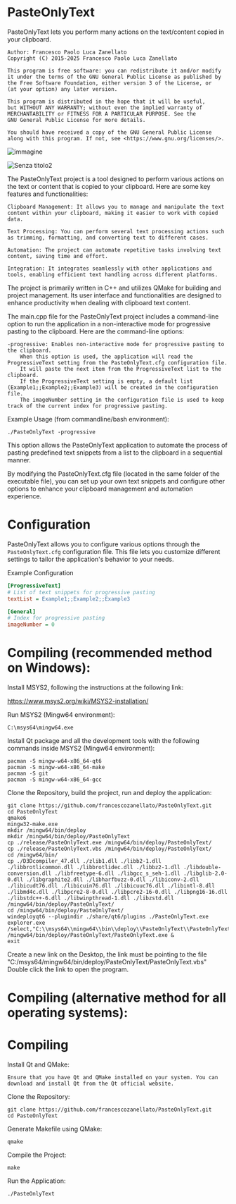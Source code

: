 # PasteOnlyText
PasteOnlyText lets you perform many actions on the text/content copied in your clipboard.

    Author: Francesco Paolo Luca Zanellato
    Copyright (C) 2015-2025 Francesco Paolo Luca Zanellato

    This program is free software: you can redistribute it and/or modify
    it under the terms of the GNU General Public License as published by
    the Free Software Foundation, either version 3 of the License, or
    (at your option) any later version.

    This program is distributed in the hope that it will be useful,
    but WITHOUT ANY WARRANTY; without even the implied warranty of
    MERCHANTABILITY or FITNESS FOR A PARTICULAR PURPOSE. See the
    GNU General Public License for more details.

    You should have received a copy of the GNU General Public License
    along with this program. If not, see <https://www.gnu.org/licenses/>.

![immagine](https://github.com/user-attachments/assets/987feecd-0385-4f5f-8cb5-12d0448bfb54)

![Senza titolo2](https://github.com/user-attachments/assets/0c7c6287-ed51-4361-93d2-dc7027b2aa59)


The PasteOnlyText project is a tool designed to perform various actions on the text or content that is copied to your clipboard. Here are some key features and functionalities:

    Clipboard Management: It allows you to manage and manipulate the text content within your clipboard, making it easier to work with copied data.

    Text Processing: You can perform several text processing actions such as trimming, formatting, and converting text to different cases.

    Automation: The project can automate repetitive tasks involving text content, saving time and effort.

    Integration: It integrates seamlessly with other applications and tools, enabling efficient text handling across different platforms.

The project is primarily written in C++ and utilizes QMake for building and project management. Its user interface and functionalities are designed to enhance productivity when dealing with clipboard text content.

The main.cpp file for the PasteOnlyText project includes a command-line option to run the application in a non-interactive mode for progressive pasting to the clipboard. Here are the command-line options:

    -progressive: Enables non-interactive mode for progressive pasting to the clipboard.
        When this option is used, the application will read the ProgressiveText setting from the PasteOnlyText.cfg configuration file.
        It will paste the next item from the ProgressiveText list to the clipboard.
        If the ProgressiveText setting is empty, a default list (Example1;;Example2;;Example3) will be created in the configuration file.
        The imageNumber setting in the configuration file is used to keep track of the current index for progressive pasting.

Example Usage (from commandline/bash environment):

    ./PasteOnlyText -progressive

This option allows the PasteOnlyText application to automate the process of pasting predefined text snippets from a list to the clipboard in a sequential manner.

By modifying the PasteOnlyText.cfg file (located in the same folder of the executable file), you can set up your own text snippets and configure other options to enhance your clipboard management and automation experience.

# Configuration

PasteOnlyText allows you to configure various options through the `PasteOnlyText.cfg` configuration file. This file lets you customize different settings to tailor the application's behavior to your needs.

Example Configuration

```ini
[ProgressiveText]
# List of text snippets for progressive pasting
textList = Example1;;Example2;;Example3

[General]
# Index for progressive pasting
imageNumber = 0
```


# Compiling (recommended method on Windows):

Install MSYS2, following the instructions at the following link:

https://www.msys2.org/wiki/MSYS2-installation/

Run MSYS2 (Mingw64 environment):

    C:\msys64\mingw64.exe

Install Qt package and all the development tools with the following commands inside MSYS2 (Mingw64 environment):

    pacman -S mingw-w64-x86_64-qt6
    pacman -S mingw-w64-x86_64-make
    pacman -S git
    pacman -S mingw-w64-x86_64-gcc

Clone the Repository, build the project, run and deploy the application:

    git clone https://github.com/francescozanellato/PasteOnlyText.git
    cd PasteOnlyText
    qmake6
    mingw32-make.exe
    mkdir /mingw64/bin/deploy
    mkdir /mingw64/bin/deploy/PasteOnlyText
    cp ./release/PasteOnlyText.exe /mingw64/bin/deploy/PasteOnlyText/
    cp ./release/PasteOnlyText.vbs /mingw64/bin/deploy/PasteOnlyText/
    cd /mingw64/bin/
    cp ./D3Dcompiler_47.dll ./zlib1.dll ./libb2-1.dll ./libbrotlicommon.dll ./libbrotlidec.dll ./libbz2-1.dll ./libdouble-conversion.dll ./libfreetype-6.dll ./libgcc_s_seh-1.dll ./libglib-2.0-0.dll ./libgraphite2.dll ./libharfbuzz-0.dll ./libiconv-2.dll ./libicudt76.dll ./libicuin76.dll ./libicuuc76.dll ./libintl-8.dll ./libmd4c.dll ./libpcre2-8-0.dll ./libpcre2-16-0.dll ./libpng16-16.dll ./libstdc++-6.dll ./libwinpthread-1.dll ./libzstd.dll /mingw64/bin/deploy/PasteOnlyText/
    cd /mingw64/bin/deploy/PasteOnlyText/
    windeployqt6 --plugindir ./share/qt6/plugins ./PasteOnlyText.exe
    explorer.exe /select,"C:\\msys64\\mingw64\\bin\\deploy\\PasteOnlyText\\PasteOnlyText.vbs"
    /mingw64/bin/deploy/PasteOnlyText/PasteOnlyText.exe &
    exit

Create a new link on the Desktop, the link must be pointing to the file "C:/msys64/mingw64/bin/deploy/PasteOnlyText/PasteOnlyText.vbs"
Double click the link to open the program.



# Compiling (alternative method for all operating systems):


# Compiling

Install Qt and QMake:

    Ensure that you have Qt and QMake installed on your system. You can download and install Qt from the Qt official website.

Clone the Repository:

    git clone https://github.com/francescozanellato/PasteOnlyText.git
    cd PasteOnlyText

Generate Makefile using QMake:

    qmake

Compile the Project:

    make

Run the Application:

    ./PasteOnlyText

